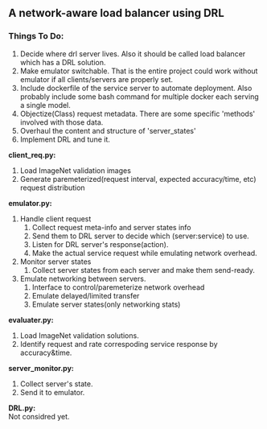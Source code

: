 ## A network-aware load balancer using DRL

### Things To Do:  
1. Decide where drl server lives. Also it should be called load balancer which has a DRL solution.
2. Make emulator switchable. That is the entire project could work without emulator if all clients/servers are properly set.
3. Include dockerfile of the service server to automate deployment. Also probably include some bash command for multiple docker each serving a single model.
4. Objectize(Class) request metadata. There are some specific 'methods' involved with those data.
5. Overhaul the content and structure of 'server_states'
6. Implement DRL and tune it.


**client_req.py:**  
1. Load ImageNet validation images
2. Generate paremeterized(request interval, expected accuracy/time, etc) request distribution

**emulator.py:**  
1. Handle client request  
    1. Collect request meta-info and server states info
    2. Send them to DRL server to decide which (server:service) to use.
    3. Listen for DRL server's response(action).
    4. Make the actual service request while emulating network overhead.
2. Monitor server states
    1. Collect server states from each server and make them send-ready.
3. Emulate networking between servers.
    1. Interface to control/paremeterize network overhead
    2. Emulate delayed/limited transfer
    3. Emulate server states(only networking stats)

**evaluater.py:**  
1. Load ImageNet validation solutions.
2. Identify request and rate correspoding service response by accuracy&time.

**server_monitor.py:**  
1. Collect server's state.
2. Send it to emulator.

**DRL.py:**  
Not considred yet.
